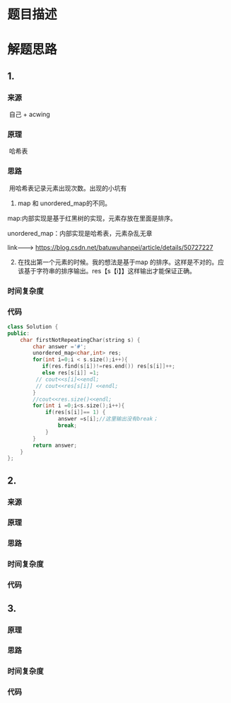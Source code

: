 # 题目描述



# 解题思路

## 1.

### 来源

​		自己 + acwing

### 原理

​	哈希表

### 思路

​	用哈希表记录元素出现次数。出现的小坑有

1.  map 和 unordered_map的不同。

map:内部实现是基于红黑树的实现，元素存放在里面是排序。

unordered_map：内部实现是哈希表，元素杂乱无章

link---> https://blog.csdn.net/batuwuhanpei/article/details/50727227 

2. 在找出第一个元素的时候。我的想法是基于map 的排序。这样是不对的。应该基于字符串的排序输出。res【s【i】】这样输出才能保证正确。

### 时间复杂度

### 代码

```cpp
class Solution {
public:
    char firstNotRepeatingChar(string s) {
        char answer ='#';
        unordered_map<char,int> res;
        for(int i=0;i < s.size();i++){
           if(res.find(s[i])!=res.end()) res[s[i]]++;
           else res[s[i]] =1;
         // cout<<s[i]<<endl;
         // cout<<res[s[i]] <<endl;
        }
        //cout<<res.size()<<endl;
        for(int i =0;i<s.size();i++){
            if(res[s[i]]== 1) {
                answer =s[i];//这里输出没有break；
                break;
            }
        }
        return answer;
    }
};
```



## 2.

### 来源

### 原理

### 思路

### 时间复杂度

### 代码

## 3.

### 原理

### 思路

### 时间复杂度

### 代码